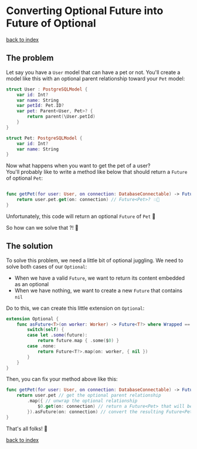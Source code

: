 # Converting Optional Future into Future of Optional

[back to index][1]

## The problem

Let say you have a `User` model that can have a pet or not.
You'll create a model like this with an optional parent relationship toward your `Pet` model:
```swift
struct User : PostgreSQLModel {
	var id: Int?
	var name: String
	var petId: Pet.ID?
	var pet: Parent<User, Pet>? {
		return parent(\User.petId)
	}
}

struct Pet: PostgreSQLModel {
	var id: Int?
	var name: String
}
```

Now what happens when you want to get the pet of a user?  
You'll probably like to write a method like below that should return a `Future` of optional `Pet`:

```swift

func getPet(for user: User, on connection: DatabaseConnectable) -> Future<Pet?> {
	return user.pet.get(on: connection) // Future<Pet>? 💥🤪
}

```

Unfortunately, this code will return an optional `Future` of `Pet` 🙈

So how can we solve that ?! 🤔

## The solution
To solve this problem, we need a little bit of optional juggling.
We need to solve both cases of our `Optional`:
- When we have a valid `Future`, we want to return its content embedded as an optional
- When we have nothing, we want to create a new `Future` that contains `nil`

Do to this, we can create this little extension on `Optional`:

```swift
extension Optional {
	func asFuture<T>(on worker: Worker) -> Future<T?> where Wrapped == EventLoopFuture<T> {
		switch(self) {
		case let .some(future):
			return future.map { .some($0) }
		case .none:
			return Future<T?>.map(on: worker, { nil })
		}
	}
}
```

Then, you can fix your method above like this:

```swift
func getPet(for user: User, on connection: DatabaseConnectable) -> Future<Pet?> {
	return user.pet // get the optional parent relationship
		.map({ // unwrap the optional relationship
			$0.get(on: connection) // return a Future<Pet> that will be wrapped into a Future<Pet>?
		}).asFuture(on: connection) // convert the resulting Future<Pet>? into Future<Pet?>
}
```

That's all folks! 🎉

[back to index][2]

[1]:	../README.md
[2]:	../README.md